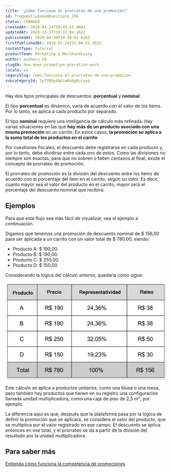 ```yaml
---
title: '¿Cómo funciona el prorrateo de una promoción?'
id: frequentlyAskedQuestions_299
status: CHANGED
createdAt: 2019-01-24T20:45:51.968Z
updatedAt: 2020-11-27T19:37:04.162Z
publishedAt: 2020-04-30T19:38:03.616Z
firstPublishedAt: 2019-01-24T22:04:52.363Z
contentType: tutorial
productTeam: Marketing & Merchandising
author: authors_59
slugEN: how-does-promotion-proration-work
locale: es
legacySlug: como-funciona-el-prorrateo-de-una-promocion
subcategoryId: 1yTYB5p4b6iwMsUg8uieyq
---
```


Hay dos tipos principales de descuentos: __porcentual__ y __nominal__.

El tipo __porcentual__ es dinámico, varía de acuerdo con el valor de los ítems. Por lo tanto, se aplica a cada producto por separado.

El tipo __nominal__ requiere una inteligencia de cálculo más refinada. Hay varias situaciones en las que __hay más de un producto asociado con una misma promoción__ en un carrito. En estos casos, __la promoción se aplica a la suma total de los productos en el carrito__

Por cuestiones fiscales, el descuento debe registrarse en cada producto y, por lo tanto, debe dividirse entre cada uno de estos. Como las divisiones no siempre son exactas, para que no sobren o falten centavos al final, existe el concepto de prorrateo  de promoción.

El prorrateo de promoción es la división del descuento entre los ítems de acuerdo con el porcentaje del ítem en el carrito, según su valor. Es decir, cuanto mayor sea el valor del producto en el carrito, mayor será el porcentaje del descuento nominal que recibirá.

## Ejemplos

Para que este flujo sea más fácil de visualizar, vea el ejemplo a continuación.

Digamos que tenemos una promoción de descuento nominal de $ 156,00 para ser aplicada a un carrito con un valor total de $ 780,00, siendo:

- Producto A: $ 190,00.
- Producto B: $ 190,00.
- Producto C: $ 250,00.
- Producto D: $ 150,00.

Considerando la lógica del cálculo anterior, quedaría como sigue:

![tabelaex.es](https://raw.githubusercontent.com/vtexdocs/help-center-content/refs/heads/main/docs/es/tutorials/Promotions%20&%20taxes/Promotions/como-funciona-el-prorrateo-de-una-promocion_1.png)

Este cálculo se aplica a productos unitarios, como una blusa o una mesa, pero también hay productos que tienen en su registro una configuración llamada unidad multiplicadora, como una caja de piso de 2,5 m², por ejemplo.

La diferencia aquí es que, después que la plataforma pasa por la lógica de definir la promoción que se aplicará, se considera el valor del producto, que se multiplica por el valor registrado en ese campo. El descuento se aplica entonces en ese total, y el prorrateo se da a partir de la división del resultado por la unidad multiplicadora.

## Para saber más

[Entienda cómo funciona la competencia de promociones](/es/tutorial/entendiendo-la-competencia-de-las-promociones-2/)

